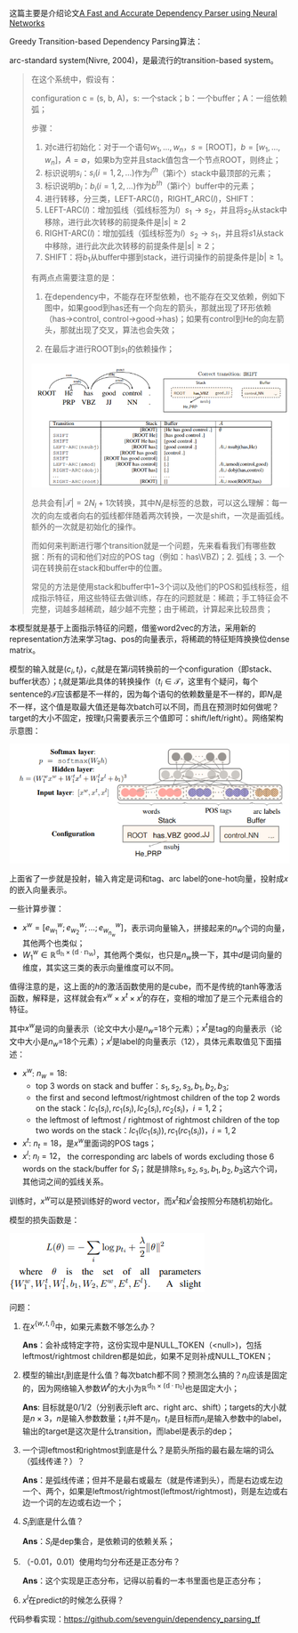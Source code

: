 这篇主要是介绍论文[A Fast and Accurate Dependency Parser using Neural Networks](https://nlp.stanford.edu/pubs/emnlp2014-depparser.pdf)

Greedy Transition-based Dependency Parsing算法：

arc-standard system(Nivre, 2004)，是最流行的transition-based system。

>在这个系统中，假设有：
>
>configuration c = (s, b, A)，s: 一个stack；b：一个buffer；A：一组依赖弧；
>
>步骤：
>
>1. 对c进行初始化：对于一个语句$w_1,...,w_n$，$s=[\text {ROOT}]$，$b=[w_1,...,w_n]$，$A=\emptyset$，如果b为空并且stack值包含一个节点ROOT，则终止；
>   1. 标识说明$s_i$：$s_i(i=1,2,...)$作为$i^{th}$（第i个）stack中最顶部的元素；
>   2. 标识说明$b_i$：$b_i(i=1,2,...)$作为$b^{th}$（第i个）buffer中的元素；
>2. 进行转移，分三类，LEFT-ARC($l$)，RIGHT_ARC($l$)，SHIFT：
>   1. LEFT-ARC($l$)：增加弧线（弧线标签为$l$）$s_1\to s_2$，并且将$s_2$从stack中移除，进行此次转移的前提条件是$|s|\ge 2$
>   2. RIGHT-ARC($l)$：增加弧线（弧线标签为$l$）$s_2\to s_1$，并且将$s1$从stack中移除，进行此次此次转移的前提条件是$|s|\ge 2$；
>   3. SHIFT：将$b_1$从buffer中挪到stack，进行词操作的前提条件是$|b|\ge 1$。
>
>有两点点需要注意的是：
>
>1. 在dependency中，不能存在环型依赖，也不能存在交叉依赖，例如下图中，如果good到has还有一个向左的箭头，那就出现了环形依赖（has->control, control->good->has)；如果有control到He的向左箭头，那就出现了交叉，算法也会失效；
>
>2. 在最后才进行ROOT到$s_1$的依赖操作；
>
>   ![1567131045009](..\images\1567131045009.png)
>
>总共会有$|\mathcal{T}|=2N_l+1$次转换，其中$N_l$是标签的总数，可以这么理解：每一次的向左或者向右的弧线都伴随着两次转换，一次是shift，一次是画弧线。额外的一次就是初始化的操作。
>
>而如何来判断进行哪个transition就是一个问题，先来看看我们有哪些数据：所有的词和他们对应的POS tag（例如：has\VBZ)；2. 弧线；3. 一个词在转换前在stack和buffer中的位置。
>
>常见的方法是使用stack和buffer中1~3个词以及他们的POS和弧线标签，组成指示特征，用这些特征去做训练，存在的问题就是：稀疏；手工特征会不完整，词越多越稀疏，越少越不完整；由于稀疏，计算起来比较昂贵；

本模型就是基于上面指示特征的问题，借鉴word2vec的方法，采用新的representation方法来学习tag、pos的向量表示，将稀疏的特征矩阵换换位dense matrix。

模型的输入就是$(c_i, t_i)$，$c_i$就是在第$i$词转换前的一个configuration（即stack、buffer状态）；$t_i$就是第$i$此具体的转换操作（$t_i\in \mathcal {T}$，这里有个疑问，每个sentence的$\mathcal T$应该都是不一样的，因为每个语句的依赖数量是不一样的，即$N_l$是不一样，这个值是取最大值还是每次batch可以不同，而且在预测时如何做呢？target的大小不固定，按理$t_i$只需要表示三个值即可：shift/left/right）。网络架构示意图：

![1567132155242](..\images\1567132155242.png)

上面省了一步就是投射，输入肯定是词和tag、arc label的one-hot向量，投射成$x$的嵌入向量表示。

一些计算步骤：

- $x^w=[e_{w_1}^w;e_{w_2}^w;...;e_{w_{n_w}}^w]$，表示词向量输入，拼接起来的$n_w$个词的向量，其他两个也类似；
- $W_1^w\in \mathbb{R^{d_h\times (d·n_w)}}$，其他两个类似，也只是$n_w$换一下，其中$d$是词向量的维度，其实这三类的表示向量维度可以不同。

值得注意的是，这上面的$h$的激活函数使用的是cube，而不是传统的tanh等激活函数，解释是，这样就会有$x^w\times x^t\times x^l$的存在，变相的增加了是三个元素组合的特征。

其中$x^w$是词的向量表示（论文中大小是$n_w$=18个元素）；$x^t$是tag的向量表示（论文中大小是$n_w$=18个元素）；$x^l$是label的向量表示（12），具体元素取值见下面描述：

- $x^w$: $n_w=18$:
  - top 3 words on stack and buffer：$s_1, s_2, s_3, b_1, b_2, b_3$;
  - the first and second leftmost/rightmost children of the top 2 words on the stack：$lc_1(s_i), rc_1(s_i), lc_2(s_i), rc_2(s_i)，i=1,2$；
  - the leftmost of leftmost / rightmost of rightmost children of the top two words on the stack：$lc_1(lc_1(s_i)), rc_1(rc_1(s_i))，i=1,2$
- $x^t$: $n_t=18$，是$x^w$里面词的POS tags；
- $x^l$: $n_l=12$， the corresponding arc labels of words excluding those 6 words on the stack/buffer for $S_l$；就是排除$s_1, s_2, s_3, b_1, b_2, b_3$这六个词，其他词之间的弧线关系。

训练时，$x^w$可以是预训练好的word vector，而$x^t$和$x^l$会按照分布随机初始化。

模型的损失函数是：

![1567133602479](..\images\1567133602479.png)



问题：

1. 在$x^{\{w,t,l\}}$中，如果元素数不够怎么办？

   **Ans**：会补成特定字符，这份实现中是NULL_TOKEN（\<null\>)，包括leftmost/rightmost children都是如此，如果不足则补成NULL_TOKEN；

2. 模型的输出$t_i$到底是什么值？每次batch都不同？预测怎么搞的？$n_l$应该是固定的，因为网络输入参数$W^t$的大小为$\mathbb{R^{d_h\times (d·n_t)}}$也是固定大小；

   **Ans**: 目标就是0/1/2（分别表示left arc、right arc、shift）；targets的大小就是$n\times 3$，$n$是输入参数数量；$t_i$并不是$n_l$，$t_i$是目标而$n_l$是输入参数中的label，输出的target是这次是什么transition，而label是表示的dep；

3. 一个词leftmost和rightmost到底是什么？是箭头所指的最右最左端的词么（弧线传递？）？

   **Ans**：是弧线传递；但并不是最右或最左（就是传递到头），而是右边或左边一个、两个，如果是leftmost/rightmost(leftmost/rightmost)，则是左边或右边一个词的左边或右边一个；

4. $S_l$到底是什么值？

   **Ans**：$S_l$是dep集合，是依赖词的依赖关系；

5. （-0.01，0.01）使用均匀分布还是正态分布？

   **Ans**：这个实现是正态分布，记得以前看的一本书里面也是正态分布；
   
6. $x^l$在predict的时候怎么获得？

代码参看实现：https://github.com/sevenguin/dependency_parsing_tf